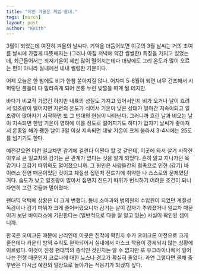 ```yaml
---
title: "이번 겨울은 제법 춥네."
tags: [march]
layout: post
author: "Keith"
---
```


3월이 되었는데 여전히 겨울의 날씨다. 기억을 더듬어보면 이곳의 3월 날씨는 거의 초여름 날씨에 가깝게 따뜻해지는 (그러나 아침 저녁에 약간 쌀쌀한) 특징을 가지고 있었는데, 최근들어서는 최저기온이 제법 많이 떨어지는데다 대낮에도 그리 온도가 많이 오르는 편이 아니라 실내에선 내내 썰렁한 기분이다.

어제 오늘은 한 밤에도 비가 한참 쏟아지질 않나. 어차피 5-6월이 되면 너무 건조해서 시퍼렇던 풀들이 다 말라죽게 되어 온통 누런 빛깔을 띠게 될 테지만.

바다가 비교적 가깝긴 하지만 내륙의 성질도 가지고 있어서인지 비가 오거나 날이 흐려서 일조량이 떨어지면 지면의 온도가 식어서 기온이 낮은 상태가 얼마간 지속이되고 일조량이 많아지기 시작하면 또 그 반대의 현상이 나타난다. 그러니까 흐린 날과 비오는 날이 지속되면 한밤 기온이 영하에 이를 정도로 떨어지기도 하다가 갑자기 날씨가 좋아져서 온종일 해가 쨍한 날이 3일 이상 지속되면 대낮 기온이 크게 올라서 3-4시에는 25도를 넘기기도 한다.

예전같으면 이런 일교차면 감기에 걸린다 어쩐다 할 것 같은데, 이곳에 와서 살기 시작한 이후로 큰 일교차와 감기는 큰 관계가 없다는 것을 알게 되었다. 흔히 앓고 지나가던 목감기나 코감기 따위와도 멀어졌으니까. 그 원인은 사람들간의 접촉으로 인한 (감기) 바이러스 전염 때문이었던 것이고 체질상 집먼지 진드기에 취약한 나 스스로의 문제였던 거다. 습도가 낮고 일조량이 많아서 집먼지 진드기 따위가 번식하기 어려운 조건이 되니 자연히 그런 것들과 멀어졌다.

팬대믹 덕택에 상황은 더 크게 변했다. 동네 소아과와 병의원의 수입원이 되었던 계절성 독감이나 감기 따위가 크게 줄어버렸으니까 감기는 날이 갑자기 추워졌거나 일교차 때문이기 보단 바이러스에 기인한다는 (일반적으로 다들 잘 알고 있는) 사실이 확인된 셈이니까. 

한국은 오미크론 때문에 난리인데 이곳은 진작에 확진자 수가 오미크론 이전으로 크게 줄은데다 카운티 방역 수칙도 완화되어서 실내에서 마스크 착용이 강제되지 않는 상황에 이르렀다. 이것이 진정 팬대믹의 종식인 것인지는 알 수 없지만 또 우크라이나에서 일어나는 전쟁 때문인지 코로나에 대한 뉴스나 경고가 확실히 줄었다. 과연 그렇다면 올해 중 후반은 다시금 예전의 일상으로 돌아가는 적응기가 되겠지 싶다.

